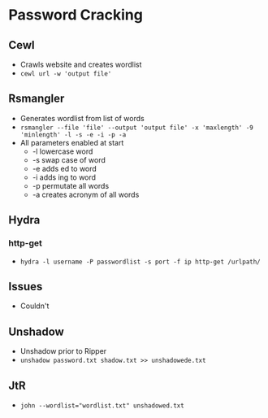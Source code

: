 # Password Cracking
## Cewl
- Crawls website and creates wordlist
- `cewl url -w 'output file'`
## Rsmangler
- Generates wordlist from list of words
- `rsmangler --file 'file' --output 'output file' -x 'maxlength' -9 'minlength' -l -s -e -i -p -a`
- All parameters enabled at start
  - -l lowercase word
  - -s swap case of word
  - -e adds ed to word
  - -i adds ing to word
  - -p permutate all words
  - -a creates acronym of all words
## Hydra
### http-get
- `hydra -l username -P passwordlist -s port -f ip http-get /urlpath/`

## Issues
- Couldn't
## Unshadow
- Unshadow prior to Ripper
- `unshadow password.txt shadow.txt >> unshadowede.txt`
## JtR
- `john --wordlist="wordlist.txt" unshadowed.txt`
